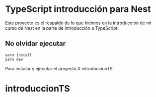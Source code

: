 # TypeScript introducción para Nest
Este proyecto es el respaldo de lo que hicimos en la introducción de mi curso de Nest en la parte de introducción a TypeScript.

## No olvidar ejecutar
```
yarn install
yarn dev
```

Para instalar y ejecutar el proyecto.# introduccionTS
# introduccionTS
